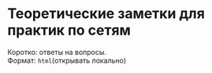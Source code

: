 # Теоретические заметки для практик по сетям
Коротко: ответы на вопросы.<br>
Формат: `html`(открывать локально)
